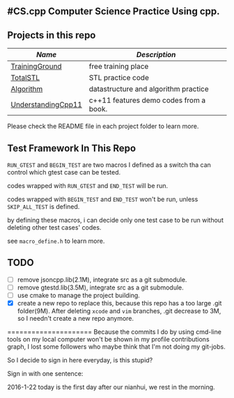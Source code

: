 #CS.cpp
Computer Science Practice Using cpp.
---

## Projects in this repo
|*Name*| *Description*|
|------|--------------|
|[TrainingGround](https://github.com/elloop/CS.cpp/tree/master/TrainingGround) | free training place|
|[TotalSTL](https://github.com/elloop/CS.cpp/tree/master/TotalSTL)| STL practice code |
|[Algorithm](https://github.com/elloop/CS.cpp/tree/master/CS.cpp) | datastructure and algorithm practice |
|[UnderstandingCpp11](https://github.com/elloop/CS.cpp/tree/master/UnderstandingCpp11) | c++11 features demo codes from a book. |

Please check the README file in each project folder to learn more. 

## Test Framework In This Repo

`RUN_GTEST` and `BEGIN_TEST` are two macros I defined as a switch tha can control which gtest case can be tested.

codes wrapped with `RUN_GTEST` and `END_TEST` will be run.

codes wrapped with `BEGIN_TEST` and `END_TEST` won't be run, unless `SKIP_ALL_TEST` is defined.

by defining these macros, i can decide only one test case to be run without deleting other test cases' codes.

see `macro_define.h` to learn more.

## TODO

- [ ] remove jsoncpp.lib(2.1M), integrate src as a git submodule.
- [ ] remove gtestd.lib(3.5M), integrate src as a git submodule.
- [ ] use cmake to manage the project building.
- [x] create a new repo to replace this, because this repo has a too large .git folder(9M).
      After deleting `xcode` and `vim` branches, .git decrease to 3M, so I needn't create a new repo anymore.

=====================
Because the commits I do by using cmd-line tools on my local computer won't be shown in my profile contributions graph, I lost some followers who maybe think that I'm not doing my git-jobs.

So I decide to sign in here everyday, is this stupid?

Sign in with one sentence:

2016-1-22 today is the first day after our nianhui, we rest in the morning.
